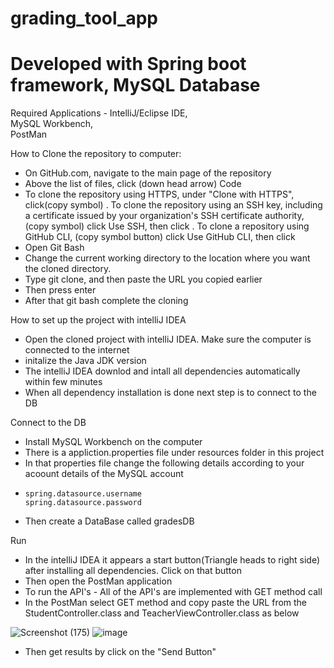 # grading_tool_app
# Developed with Spring boot framework, MySQL Database

Required Applications - IntelliJ/Eclipse IDE,  
                          MySQL Workbench,  
                          PostMan

How to Clone the repository to computer:
  - On GitHub.com, navigate to the main page of the repository
  - Above the list of files, click (down head arrow) Code
  - To clone the repository using HTTPS, under "Clone with HTTPS", click(copy symbol) . To clone the repository using an SSH key, including a certificate issued by your organization's SSH   certificate authority, (copy symbol) click Use SSH, then click . To clone a repository using GitHub CLI, (copy symbol button) click Use GitHub CLI, then click
  - Open Git Bash
  - Change the current working directory to the location where you want the cloned directory.
  - Type git clone, and then paste the URL you copied earlier
  - Then press enter
  - After that git bash complete the cloning


How to set up the project with intelliJ IDEA
- Open the cloned project with intelliJ IDEA. Make sure the computer is connected to the internet
- initalize the Java JDK version
- The intelliJ IDEA downlod and intall all dependencies automatically within few minutes
- When all dependency installation is done next step is to connect to the DB


Connect to the DB
- Install MySQL Workbench on the computer
- There is a appliction.properties file under resources folder in this project
- In that properties file change the following details according to your acoount details of the MySQL account
-     spring.datasource.username
      spring.datasource.password
- Then create a DataBase called gradesDB 

Run
- In the intelliJ IDEA it appears a start button(Triangle heads to right side) after installing all dependencies. Click on that button
- Then open the PostMan application
- To run the API's - All of the API's are implemented with GET method call
- In the PostMan select GET method and copy paste the URL from the StudentController.class and TeacherViewController.class as below

![Screenshot (175)](https://user-images.githubusercontent.com/68672823/148752125-3d8ffb9a-1e21-40c8-b243-43d730142ba0.png)
![image](https://user-images.githubusercontent.com/68672823/148752252-fd5025b1-4325-4515-9286-ae304db7b415.png)
- Then get results by click on the "Send Button"


